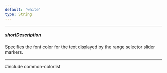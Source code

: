 ```yaml
---
default: 'white'
type: String
---
```

---
##### shortDescription
Specifies the font color for the text displayed by the range selector slider markers.

---
#include common-colorlist